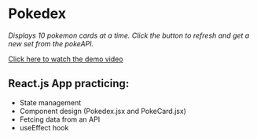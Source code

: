 # Pokedex

_Displays 10 pokemon cards at a time. Click the button to refresh and get a new set from the pokeAPI._

[Click here to watch the demo video](https://drive.google.com/file/d/1s8RSGV-ya3ueOOhdbU5taEhe9rmcJGki/view?usp=drive_link)

## React.js App practicing:

- State management
- Component design (Pokedex.jsx and PokeCard.jsx)
- Fetcing data from an API
- useEffect hook
